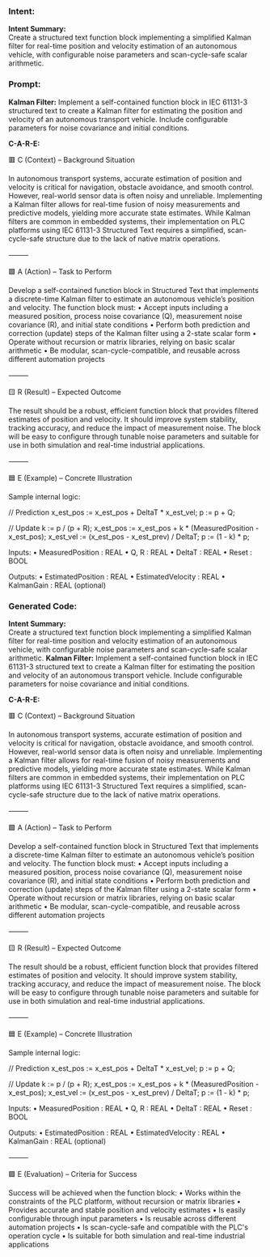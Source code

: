 ### Intent:
**Intent Summary:**  
Create a structured text function block implementing a simplified Kalman filter for real-time position and velocity estimation of an autonomous vehicle, with configurable noise parameters and scan-cycle-safe scalar arithmetic.

### Prompt:
**Kalman Filter:**
Implement a self-contained function block in IEC 61131-3 structured text to create a Kalman filter for estimating the position and velocity of an autonomous transport vehicle. Include configurable parameters for noise covariance and initial conditions.

**C-A-R-E:**

🟥 C (Context) – Background Situation

In autonomous transport systems, accurate estimation of position and velocity is critical for navigation, obstacle avoidance, and smooth control. However, real-world sensor data is often noisy and unreliable. Implementing a Kalman filter allows for real-time fusion of noisy measurements and predictive models, yielding more accurate state estimates. While Kalman filters are common in embedded systems, their implementation on PLC platforms using IEC 61131-3 Structured Text requires a simplified, scan-cycle-safe structure due to the lack of native matrix operations.

⸻

🟩 A (Action) – Task to Perform

Develop a self-contained function block in Structured Text that implements a discrete-time Kalman filter to estimate an autonomous vehicle’s position and velocity. The function block must:
	•	Accept inputs including a measured position, process noise covariance (Q), measurement noise covariance (R), and initial state conditions
	•	Perform both prediction and correction (update) steps of the Kalman filter using a 2-state scalar form
	•	Operate without recursion or matrix libraries, relying on basic scalar arithmetic
	•	Be modular, scan-cycle-compatible, and reusable across different automation projects

⸻

🟨 R (Result) – Expected Outcome

The result should be a robust, efficient function block that provides filtered estimates of position and velocity. It should improve system stability, tracking accuracy, and reduce the impact of measurement noise. The block will be easy to configure through tunable noise parameters and suitable for use in both simulation and real-time industrial applications.

⸻

🟦 E (Example) – Concrete Illustration

Sample internal logic:

// Prediction
x_est_pos := x_est_pos + DeltaT * x_est_vel;
p := p + Q;

// Update
k := p / (p + R);
x_est_pos := x_est_pos + k * (MeasuredPosition - x_est_pos);
x_est_vel := (x_est_pos - x_est_prev) / DeltaT;
p := (1 - k) * p;

Inputs:
	•	MeasuredPosition : REAL
	•	Q, R : REAL
	•	DeltaT : REAL
	•	Reset : BOOL

Outputs:
	•	EstimatedPosition : REAL
	•	EstimatedVelocity : REAL
	•	KalmanGain : REAL (optional)

### Generated Code:
**Intent Summary:**  
Create a structured text function block implementing a simplified Kalman filter for real-time position and velocity estimation of an autonomous vehicle, with configurable noise parameters and scan-cycle-safe scalar arithmetic.
**Kalman Filter:**
Implement a self-contained function block in IEC 61131-3 structured text to create a Kalman filter for estimating the position and velocity of an autonomous transport vehicle. Include configurable parameters for noise covariance and initial conditions.

**C-A-R-E:**

🟥 C (Context) – Background Situation

In autonomous transport systems, accurate estimation of position and velocity is critical for navigation, obstacle avoidance, and smooth control. However, real-world sensor data is often noisy and unreliable. Implementing a Kalman filter allows for real-time fusion of noisy measurements and predictive models, yielding more accurate state estimates. While Kalman filters are common in embedded systems, their implementation on PLC platforms using IEC 61131-3 Structured Text requires a simplified, scan-cycle-safe structure due to the lack of native matrix operations.

⸻

🟩 A (Action) – Task to Perform

Develop a self-contained function block in Structured Text that implements a discrete-time Kalman filter to estimate an autonomous vehicle’s position and velocity. The function block must:
	•	Accept inputs including a measured position, process noise covariance (Q), measurement noise covariance (R), and initial state conditions
	•	Perform both prediction and correction (update) steps of the Kalman filter using a 2-state scalar form
	•	Operate without recursion or matrix libraries, relying on basic scalar arithmetic
	•	Be modular, scan-cycle-compatible, and reusable across different automation projects

⸻

🟨 R (Result) – Expected Outcome

The result should be a robust, efficient function block that provides filtered estimates of position and velocity. It should improve system stability, tracking accuracy, and reduce the impact of measurement noise. The block will be easy to configure through tunable noise parameters and suitable for use in both simulation and real-time industrial applications.

⸻

🟦 E (Example) – Concrete Illustration

Sample internal logic:

// Prediction
x_est_pos := x_est_pos + DeltaT * x_est_vel;
p := p + Q;

// Update
k := p / (p + R);
x_est_pos := x_est_pos + k * (MeasuredPosition - x_est_pos);
x_est_vel := (x_est_pos - x_est_prev) / DeltaT;
p := (1 - k) * p;

Inputs:
	•	MeasuredPosition : REAL
	•	Q, R : REAL
	•	DeltaT : REAL
	•	Reset : BOOL

Outputs:
	•	EstimatedPosition : REAL
	•	EstimatedVelocity : REAL
	•	KalmanGain : REAL (optional)

⸻

🟩 E (Evaluation) – Criteria for Success

Success will be achieved when the function block:
	•	Works within the constraints of the PLC platform, without recursion or matrix libraries
	•	Provides accurate and stable position and velocity estimates
	•	Is easily configurable through input parameters
	•	Is reusable across different automation projects
	•	Is scan-cycle-safe and compatible with the PLC's operation cycle
	•	Is suitable for both simulation and real-time industrial applications
